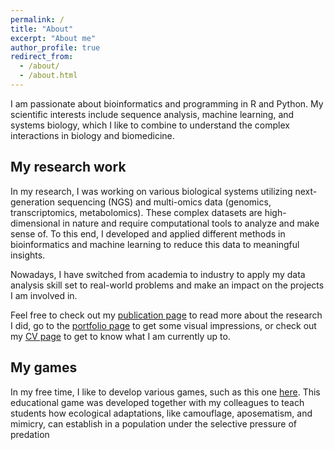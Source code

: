 ```yaml
---
permalink: /
title: "About"
excerpt: "About me"
author_profile: true
redirect_from: 
  - /about/
  - /about.html
---
```


I am passionate about bioinformatics and programming in R and Python. My scientific interests include sequence analysis, machine learning, and systems biology, which I like to combine to understand the complex interactions in biology and biomedicine.

My research work
------
In my research, I was working on various biological systems utilizing next-generation sequencing (NGS) and multi-omics data (genomics, transcriptomics, metabolomics). These complex datasets are high-dimensional in nature and require computational tools to analyze and make sense of. To this end, I developed and applied different methods in bioinformatics and machine learning to reduce this data to meaningful insights.

Nowadays, I have switched from academia to industry to apply my data analysis skill set to real-world problems and make an impact on the projects I am involved in.

Feel free to check out my [publication page](https://euba.github.io/publications/) to read more about the research I did, go to the [portfolio page](https://euba.github.io/portfolio/) to get some visual impressions, or check out my [CV page](https://euba.github.io/cv/) to get to know what I am currently up to.

My games 
------
In my free time, I like to develop various games, such as this one [here](https://euba.github.io/EvoGame/). This educational game was developed together with my colleagues to teach students how ecological adaptations, like camouflage, aposematism, and mimicry, can establish in a population under the selective pressure of predation
